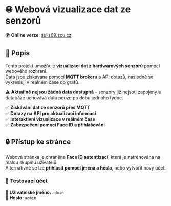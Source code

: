 # 🌐 Webová vizualizace dat ze senzorů  

🌍 **Online verze**: [sulis69.zcu.cz](https://sulis69.zcu.cz/)  

## 📖 Popis  
Tento projekt umožňuje **vizualizaci dat z hardwarových senzorů** pomocí webového rozhraní.  
Data jsou získávána pomocí **MQTT brokeru** a API dotazů, následně se vykreslují v reálném čase do grafů.  

⚠️ **Aktuálně nejsou žádná data dostupná** – senzory již nejsou zapojeny a databáze uchovává data pouze po dobu jednoho týdne.  

✅ **Získávání dat ze senzorů přes MQTT**  
✅ **Dotazy na API pro aktualizaci informací**  
✅ **Interaktivní vizualizace v reálném čase**  
✅ **Zabezpečení pomocí Face ID a přihlašování**  

## 🔒 Přístup ke stránce  
Webová stránka je chráněna **Face ID autentizací**, která je natrénována na malou skupinu uživatelů.  
Alternativně se lze **přihlásit pomocí jména a hesla**, nebo vytvořit nový účet.  

### 🎫 **Testovací účet**  
🔹 **Uživatelské jméno:** `admin`  
🔹 **Heslo:** `admin` 

